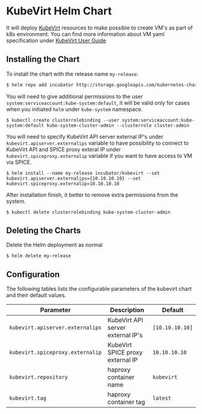 # KubeVirt Helm Chart
It will deploy [KubeVirt](https://github.com/kubevirt/kubevirt) resources to make possible to create VM's as part of k8s environment.
You can find more information about VM yaml specification under [KubeVirt User Guide](https://kubevirt.gitbooks.io/user-guide/)

## Installing the Chart

To install the chart with the release name `my-release`:

```bash
$ helm repo add incubator http://storage.googleapis.com/kubernetes-charts-incubator
```

You will need to give additional permissions to the user `system:serviceaccount:kube-system:default`, it will be valid only for cases when you initiated `helm` under `kube-system` namespace.

```
$ kubectl create clusterrolebinding --user system:serviceaccount:kube-system:default kube-system-cluster-admin --clusterrole cluster-admin
```

You will need to specify KubeVirt API server external IP's under `kubevirt.apiserver.externalips` variable to have possibility to connect to KubeVirt API and SPICE proxy exteral IP under `kubevirt.spiceproxy.externalip` variable if you want to have access to VM via SPICE.
```
$ helm install --name my-release incubator/kubevirt --set kubevirt.apiserver.externalips={10.10.10.10} --set kubevirt.spiceproxy.externalip=10.10.10.10
```

After installation finish, it better to remove extra permissions from the system.

```
$ kubectl delete clusterrolebinding kube-system-cluster-admin
```

## Deleting the Charts

Delete the Helm deployment as normal

```
$ helm delete my-release
```

## Configuration

The following tables lists the configurable parameters of the kubevirt chart and their default values.

|                Parameter                  |            Description              |          Default           |
| ----------------------------------------- | ------------------------------------| -------------------------- |
| `kubevirt.apiserver.externalips`          |KubeVirt API server external IP's    | `[10.10.10.10]`            |
| `kubevirt.spiceproxy.externalip`          |KubeVirt SPICE proxy external IP     | `10.10.10.10`              |
| `kubevirt.repository`                     |haproxy container name               | `kubevirt`                 |
| `kubevirt.tag`                            |haproxy container tag                | `latest`                   |
